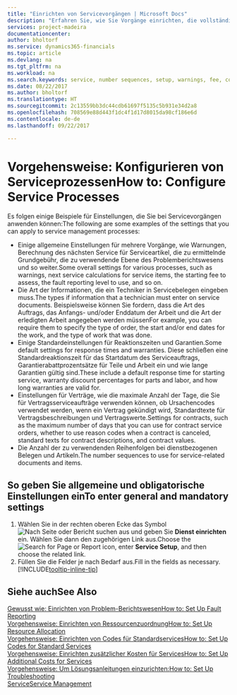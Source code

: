 ```yaml
---
title: "Einrichten von Servicevorgängen | Microsoft Docs"
description: "Erfahren Sie, wie Sie Vorgänge einrichten, die vollständige Zufriedenheit Ihrer Debitoren mit Ihrem Kundendienst sicherzustellen."
services: project-madeira
documentationcenter: 
author: bholtorf
ms.service: dynamics365-financials
ms.topic: article
ms.devlang: na
ms.tgt_pltfrm: na
ms.workload: na
ms.search.keywords: service, number sequences, setup, warnings, fee, contracts, warranties
ms.date: 08/22/2017
ms.author: bholtorf
ms.translationtype: HT
ms.sourcegitcommit: 2c13559bb3dc44cdb61697f5135c5b931e34d2a8
ms.openlocfilehash: 708569e88d443f1dc4f1d17d8015da98cf186e6d
ms.contentlocale: de-de
ms.lasthandoff: 09/22/2017

---
```

# <a name="how-to-configure-service-processes"></a><span data-ttu-id="ad558-103">Vorgehensweise: Konfigurieren von Serviceprozessen</span><span class="sxs-lookup"><span data-stu-id="ad558-103">How to: Configure Service Processes</span></span>
<span data-ttu-id="ad558-104">Es folgen einige Beispiele für Einstellungen, die Sie bei Servicevorgängen anwenden können:</span><span class="sxs-lookup"><span data-stu-id="ad558-104">The following are some examples of the settings that you can apply to service management processes:</span></span>  
  
* <span data-ttu-id="ad558-105">Einige allgemeine Einstellungen für mehrere Vorgänge, wie Warnungen, Berechnung des nächsten Service für Serviceartikel, die zu ermittelnde Grundgebühr, die zu verwendende Ebene des Problemberichtswesens und so weiter.</span><span class="sxs-lookup"><span data-stu-id="ad558-105">Some overall settings for various processes, such as warnings, next service calculations for service items, the starting fee to assess, the fault reporting level to use, and so on.</span></span>  
* <span data-ttu-id="ad558-106">Die Art der Informationen, die ein Techniker in Servicebelegen eingeben muss.</span><span class="sxs-lookup"><span data-stu-id="ad558-106">The types if information that a technician must enter on service documents.</span></span> <span data-ttu-id="ad558-107">Beispielsweise können Sie fordern, dass die Art des Auftrags, das Anfangs- und/oder Enddatum der Arbeit und die Art der erledigten Arbeit angegeben werden müssen</span><span class="sxs-lookup"><span data-stu-id="ad558-107">For example, you can require them to specify the type of order, the start and/or end dates for the work, and the type of work that was done.</span></span>  
* <span data-ttu-id="ad558-108">Einige Standardeinstellungen für Reaktionszeiten und Garantien.</span><span class="sxs-lookup"><span data-stu-id="ad558-108">Some default settings for response times and warranties.</span></span> <span data-ttu-id="ad558-109">Diese schließen eine Standardreaktionszeit für das Startdatum des Serviceauftrags, Garantierabattprozentsätze für Teile und Arbeit ein und wie lange Garantien gültig sind.</span><span class="sxs-lookup"><span data-stu-id="ad558-109">These include a default response time for starting service, warranty discount percentages for parts and labor, and how long warranties are valid for.</span></span>  
* <span data-ttu-id="ad558-110">Einstellungen für Verträge, wie die maximale Anzahl der Tage, die Sie für Vertragsserviceaufträge verwenden können, ob Ursachencodes verwendet werden, wenn ein Vertrag gekündigt wird, Standardtexte für Vertragsbeschreibungen und Vertragswerte.</span><span class="sxs-lookup"><span data-stu-id="ad558-110">Settings for contracts, such as the maximum number of days that you can use for contract service orders, whether to use reason codes when a contract is canceled, standard texts for contract descriptions, and contract values.</span></span>  
* <span data-ttu-id="ad558-111">Die Anzahl der zu verwendenden Reihenfolgen bei dienstbezogenen Belegen und Artikeln.</span><span class="sxs-lookup"><span data-stu-id="ad558-111">The number sequences to use for service-related documents and items.</span></span>  

## <a name="to-enter-general-and-mandatory-settings"></a><span data-ttu-id="ad558-112">So geben Sie allgemeine und obligatorische Einstellungen ein</span><span class="sxs-lookup"><span data-stu-id="ad558-112">To enter general and mandatory settings</span></span>
1. <span data-ttu-id="ad558-113">Wählen Sie in der rechten oberen Ecke das Symbol ![Nach Seite oder Bericht suchen](media/ui-search/search_small.png "Nach Seite oder Bericht suchen") aus und geben Sie **Dienst einrichten** ein. Wählen Sie dann den zugehörigen Link aus.</span><span class="sxs-lookup"><span data-stu-id="ad558-113">Choose the ![Search for Page or Report](media/ui-search/search_small.png "Search for Page or Report icon") icon, enter **Service Setup**, and then choose the related link.</span></span>
2. <span data-ttu-id="ad558-114">Füllen Sie die Felder je nach Bedarf aus.</span><span class="sxs-lookup"><span data-stu-id="ad558-114">Fill in the fields as necessary.</span></span> [!INCLUDE[tooltip-inline-tip](includes/tooltip-inline-tip_md.md)]  

## <a name="see-also"></a><span data-ttu-id="ad558-115">Siehe auch</span><span class="sxs-lookup"><span data-stu-id="ad558-115">See Also</span></span>  
[<span data-ttu-id="ad558-116">Gewusst wie: Einrichten von Problem-Berichtswesen</span><span class="sxs-lookup"><span data-stu-id="ad558-116">How to: Set Up Fault Reporting</span></span>](service-how-setup-fault-reporting.md)  
[<span data-ttu-id="ad558-117">Vorgehensweise: Einrichten von Ressourcenzuordnung</span><span class="sxs-lookup"><span data-stu-id="ad558-117">How to: Set Up Resource Allocation</span></span>](service-how-setup-resource-allocation.md)  
[<span data-ttu-id="ad558-118">Vorgehensweise: Einrichten von Codes für Standardservices</span><span class="sxs-lookup"><span data-stu-id="ad558-118">How to: Set Up Codes for Standard Services</span></span>](service-how-setup-service-coding.md)  
[<span data-ttu-id="ad558-119">Vorgehensweise: Einrichten zusätzlicher Kosten für Services</span><span class="sxs-lookup"><span data-stu-id="ad558-119">How to: Set Up Additional Costs for Services</span></span>](service-how-setup-service-costs-pricing.md)  
[<span data-ttu-id="ad558-120">Vorgehensweise: Um Lösungsanleitungen einzurichten:</span><span class="sxs-lookup"><span data-stu-id="ad558-120">How to: Set Up Troubleshooting</span></span>](service-how-setup-troubleshooting.md)  
[<span data-ttu-id="ad558-121">Service</span><span class="sxs-lookup"><span data-stu-id="ad558-121">Service Management</span></span>](service-service.md)  

